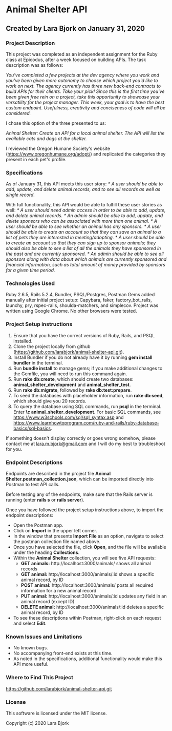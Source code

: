 # Animal Shelter API
## Created by Lara Bjork on January 31, 2020
### Project Description

This project was completed as an independent assignment for the Ruby class at Epicodus, after a week focused on building APIs. The task description was as follows:

_You've completed a few projects at the dev agency where you work and you've been given more autonomy to choose which project you'd like to work on next. The agency currently has three new back-end contracts to build APIs for their clients. Take your pick! Since this is the first time you've been given free rein on a project, take this opportunity to showcase your versatility for the project manager. This week, your goal is to have the best custom endpoint. Usefulness, creativity and conciseness of code will all be considered._

I chose this option of the three presented to us:

_Animal Shelter: Create an API for a local animal shelter. The API will list the available cats and dogs at the shelter._

I reviewed the Oregon Humane Society's website (https://www.oregonhumane.org/adopt/) and replicated the categories they present in each pet's profile.

### Specifications
As of January 31, this API meets this user story:
_* A user should be able to add, update, and delete animal records, and to see all records as well as single record._

With full functionality, this API would be able to fulfill these user stories as well:
_* A user should need admin access in order to be able to add, update, and delete animal records._
_* An admin should be able to add, update, and delete sponsors who can be associated with more than one animal._
_* A user should be able to see whether an animal has any sponsors._
_* A user should be able to create an account so that they can save an animal to a list of pets they are interested in meeting/adopting._
_* A user should be able to create an account so that they can sign up to sponsor animals; they should also be able to see a list of all the animals they have sponsored in the past and are currently sponsored._
_* An admin should be able to see all sponsors along with data about which animals are currently sponsored and financial information, such as total amount of money provided by sponsors for a given time period._

### Technologies Used
Ruby 2.6.5, Rails 5.2.4, Bundler, PSQL/Postgres, Postman
Gems added manually after initial project setup: Capybara, faker, factory_bot_rails, launchy, pry, rspec-rails, shoulda-matchers, and simplecov.
Project was written using Google Chrome. No other browsers were tested.

### Project Setup instructions
1. Ensure that you have the correct versions of Ruby, Rails, and PSQL installed.
2. Clone the project locally from github (https://github.com/larabjork/animal-shelter-api.git).
3. Install Bundler if you do not already have it by running **gem install bundler** in the terminal.
4. Run **bundle install** to manage gems; if you make additional changes to the Gemfile, you will need to run this command again.
5. Run **rake db:create**, which should create two databases: **animal_shelter_development** and **animal_shelter_test**.
6. Run **rake db:migrate**, followed by **rake db:test:prepare**.
7. To seed the databases with placeholder information, run **rake db:seed**, which should give you 20 records.
8. To query the database using SQL commands, run **psql** in the terminal. Enter **\c animal_shelter_development**. For basic SQL commands, see https://www.w3schools.com/sql/sql_syntax.asp and https://www.learnhowtoprogram.com/ruby-and-rails/ruby-database-basics/sql-basics.

If something doesn't display correctly or goes wrong somehow, please contact me at <lara.m.bjork@gmail.com> and I will do my best to troubleshoot for you.

### Endpoint Descriptions
Endpoints are described in the project file **Animal Shelter.postman_collection.json**, which can be imported directly into Postman to test API calls.

Before testing any of the endpoints, make sure that the Rails server is running (enter **rails s** or **rails server**).

Once you have followed the project setup instructions above, to import the endpoint descriptions:
* Open the Postman app.
* Click on **Import** in the upper left corner.
* In the window that presents **Import File** as an option, navigate to select the postman collection file named above.
* Once you have selected the file, click **Open**, and the file will be available under the heading **Collections**.
* Within the **Animal Shelter** collection, you will see five API requests:
  * **GET animals:** http://localhost:3000/animals/ shows all animal records
  * **GET animal:** http://localhost:3000/animals/:id shows a specific animal record, by ID
  * **POST animal:** http://localhost:3000/animals/ posts all required information for a new animal record
  * **PUT animal:** http://localhost:3000/animals/:id updates any field in an animal record (except ID)
  * **DELETE animal:** http://localhost:3000/animals/:id deletes a specific animal record, by ID
* To see these descriptions within Postman, right-click on each request and select **Edit**.


### Known Issues and Limitations
* No known bugs.
* No accompanying front-end exists at this time.
* As noted in the specifications, additional functionality would make this API more useful.

### Where to Find This Project
https://github.com/larabjork/animal-shelter-api.git

### License
This software is licensed under the MIT license.

Copyright (c) 2020 Lara Bjork   
